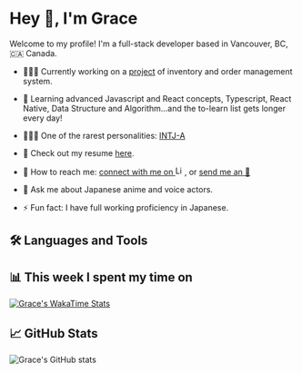 # Hey 👋, I'm Grace
Welcome to my profile!
I'm a full-stack developer based in Vancouver, BC, 🇨🇦 Canada.

<!-- ### ℹ️ A Few Quick Facts -->
- 👩🏻‍💻 Currently working on a [project](repo) of inventory and order management system.
- 🧐 Learning advanced Javascript and React concepts, Typescript, React Native, Data Structure and Algorithm...and the to-learn list gets longer every day!

- 🧚🏻‍♀️ One of the rarest personalities: [INTJ-A](https://www.16personalities.com/intj-personality)
- 📃 Check out my resume [here](https://resume.creddle.io/resume/4a6hla5b984).
- 🔗 How to reach me: [connect with me on <img alt= LinkedIn height="16px" width="auto" src="https://cdn.jsdelivr.net/gh/devicons/devicon/icons/linkedin/linkedin-original.svg" />](https://www.linkedin.com/in/gracewangwxt/), or [send me an 📧](mailto:wangxiaotian2012@gmail.com)
- 💬 Ask me about Japanese anime and voice actors.
- ⚡ Fun fact: I have full working proficiency in Japanese.

## 🛠 Languages and Tools
<!-- icons @Spiderpig86 @gautamkrishnar @shubham2295 -->
<!-- ### 📈 Language / Framework stats (Powered by CodersRank) -->
## 📊 This week I spent my time on
 <!-- WakaTime Stats @gautamkrishnar -->
[![Grace's WakaTime Stats](https://github-readme-stats.vercel.app/api/wakatime?username=GraceWXT&hide_title=true&hide_border=true)](https://github.com/anuraghazra/github-readme-stats)
## 📈 GitHub Stats
<!-- Github activity @guilyx / Stats @mokkapps -->
![Grace's GitHub stats](https://github-readme-stats.vercel.app/api?username=GraceWXT&theme=default&show_icons=true&hide_title=true&hide_border=true&hide=issues,contribs)
<!-- --- -->
<!-- ### 🤔 How this works:
This is dynamically generated by a JavaScript script that runs on Actions. [See it here](link). -->
<!-- JS Script reference: @mopig @thmsgbrt @mokkapps @liununu @Spiderpig86 -->
<!-- 🕰 Last Updated on 01/06/2022 17:10:15 UTC -->
